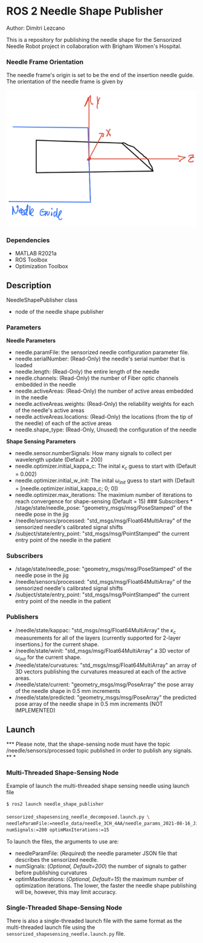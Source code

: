 # ROS 2 Needle Shape Publisher
Author: Dimitri Lezcano

This is a repository for publishing the needle shape for the Sensorized Needle Robot project in collaboration with Brigham Women's Hospital.

### Needle Frame Orientation
The needle frame's origin is set to be the end of the insertion needle guide. The orientation of the needle frame is given by

<img src="info/needle_frame.png" alt="Needle Frame Orientation" style="float: center"/>

### Dependencies
* MATLAB R2021a
* ROS Toolbox
* Optimization Toolbox

## Description
NeedleShapePublisher class 
* node of the needle shape publisher

### Parameters
**Needle Parameters**
* needle.paramFile: the sensorized needle configuration parameter file.
* needle.serialNumber: (Read-Only) the needle's serial number that is loaded
* needle.length: (Read-Only) the entire length of the needle 
* needle.channels: (Read-Only) the number of Fiber optic channels embedded in the needle
* needle.activeAreas: (Read-Only) the number of active areas embedded in the needle
* needle.activeAreas.weights: (Read-Only) the reliability weights for each of the needle's active areas
* needle.activeAreas.locations: (Read-Only) the locations (from the tip of the needle) of each of the active areas
* needle.shape_type: (Read-Only, Unused) the configuration of the needle

**Shape Sensing Parameters**
* needle.sensor.numberSignals: How many signals to collect per wavelength update (Default = 200)
* needle.optimizer.initial_kappa_c: The inital $\kappa_c$ guess to start with
 (Default = 0.002)
* needle.optimizer.initial_w_init: The inital $\omega_{init}$ guess to start with (Default = [needle.optimizer.initial_kappa_c; 0; 0])
* needle.optimizer.max_iterations: The maximium number of iterations to reach convergence for shape-sensing (Default = 15) ### Subscribers * /stage/state/needle_pose: "geometry_msgs/msg/PoseStamped" of the needle pose in the jig
* /needle/sensors/processed: "std_msgs/msg/Float64MultiArray" of the sensorized needle's calibrated signal shifts
* /subject/state/entry_point: "std_msgs/msg/PointStamped" the current entry point of the needle in the patient

### Subscribers 
* /stage/state/needle_pose: "geometry_msgs/msg/PoseStamped" of the needle pose in the jig
* /needle/sensors/processed: "std_msgs/msg/Float64MultiArray" of the sensorized needle's calibrated signal shifts
* /subject/state/entry_point: "std_msgs/msg/PointStamped" the current entry point of the needle in the patient

### Publishers
* /needle/state/kappac: "std_msgs/msg/Float64MultiArray" the $\kappa_c$ measurements for all of the layers (currently supported for 2-layer insertions.) for the current shape.
* /needle/state/winit: "std_msgs/msg/Float64MultiArray" a 3D vector of $\omega_{init}$ for the current shape.
* /needle/state/curvatures: "std_msgs/msg/Float64MultiArray" an array of 3D vectors publishing the curvatures measured at each of the active areas.
* /needle/state/current: "geometry_msgs/msg/PoseArray" the pose array of the needle shape in 0.5 mm increments
* /needle/state/predicted: "geometry_msgs/msg/PoseArray" the predicted pose array of the needle shape in 0.5 mm increments (NOT IMPLEMENTED)

## Launch
*\*\* Please note, that the shape-sensing node must have the topic /needle/sensors/processed topic published in order to publish any signals. \*\* *
### Multi-Threaded Shape-Sensing Node
Example of launch the multi-threaded shape sensing needle using launch file
 ```bash
$ ros2 launch needle_shape_publisher       

sensorized_shapesensing_needle_decomposed.launch.py \
needleParamFile:=needle_data/needle_3CH_4AA/needle_params_2021-08-16_Jig-Calibration_weighted_weights.json \
numSignals:=200 optimMaxIterations:=15
```
To launch the files, the arguments to use are:
* needleParamFile: (*Required*) the needle parameter JSON file that describes the sensorized needle. 
* numSignals: (*Optional, Default=200*) the number of signals to gather before publishing curvatures
* optimMaxIterations: (*Optional, Default=15*) the maximum number of optimization iterations. The lower, the faster the needle shape publishing will be, however, this may limit accuracy.

### Single-Threaded Shape-Sensing Node
There is also a single-threaded launch file with the same format as the multi-threaded launch file using the `sensorized_shapesensing_needle.launch.py` file.